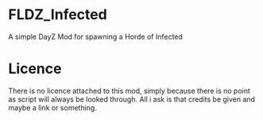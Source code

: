 # FLDZ_Infected
A simple DayZ Mod for spawning a Horde of Infected

# Licence
There is no licence attached to this mod, simply because there is no point as script will always be looked through. 
All i ask is that credits be given and maybe a link or something. 
